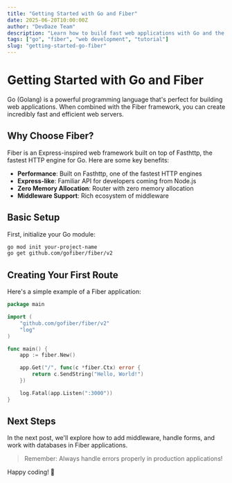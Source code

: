 ```yaml
---
title: "Getting Started with Go and Fiber"
date: 2025-06-20T10:00:00Z
author: "DevDaze Team"
description: "Learn how to build fast web applications with Go and the Fiber framework"
tags: ["go", "fiber", "web development", "tutorial"]
slug: "getting-started-go-fiber"
---
```


# Getting Started with Go and Fiber

Go (Golang) is a powerful programming language that's perfect for building web applications. When combined with the Fiber framework, you can create incredibly fast and efficient web servers.

## Why Choose Fiber?

Fiber is an Express-inspired web framework built on top of Fasthttp, the fastest HTTP engine for Go. Here are some key benefits:

- **Performance**: Built on Fasthttp, one of the fastest HTTP engines
- **Express-like**: Familiar API for developers coming from Node.js
- **Zero Memory Allocation**: Router with zero memory allocation
- **Middleware Support**: Rich ecosystem of middleware

## Basic Setup

First, initialize your Go module:

```bash
go mod init your-project-name
go get github.com/gofiber/fiber/v2
```

## Creating Your First Route

Here's a simple example of a Fiber application:

```go
package main

import (
    "github.com/gofiber/fiber/v2"
    "log"
)

func main() {
    app := fiber.New()

    app.Get("/", func(c *fiber.Ctx) error {
        return c.SendString("Hello, World!")
    })

    log.Fatal(app.Listen(":3000"))
}
```

## Next Steps

In the next post, we'll explore how to add middleware, handle forms, and work with databases in Fiber applications.

> Remember: Always handle errors properly in production applications!

Happy coding! 🚀
